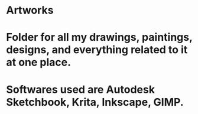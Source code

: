 # Artworks
# Folder for all my drawings, paintings, designs, and everything related to it at one place.
# Softwares used are Autodesk Sketchbook, Krita, Inkscape, GIMP.
